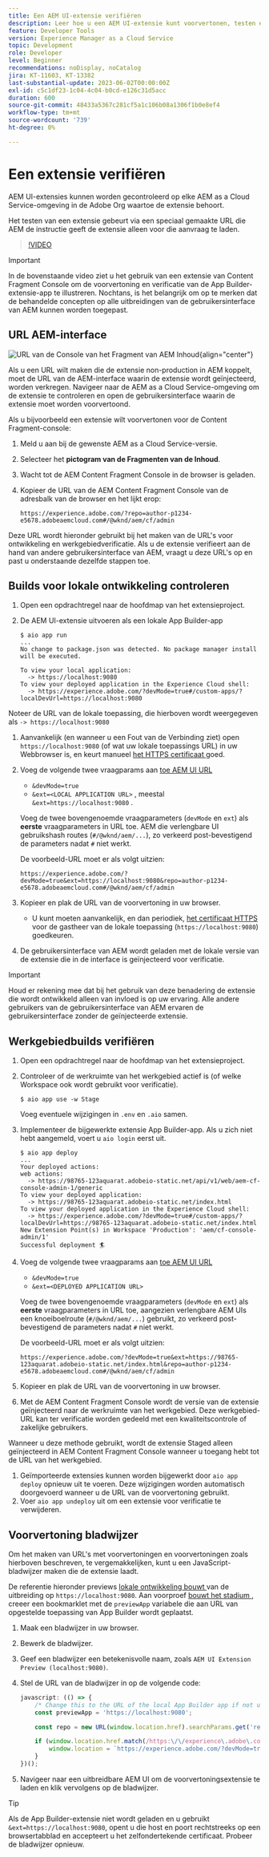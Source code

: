 ```yaml
---
title: Een AEM UI-extensie verifiëren
description: Leer hoe u een AEM UI-extensie kunt voorvertonen, testen en verifiëren voordat u deze implementeert in productie.
feature: Developer Tools
version: Experience Manager as a Cloud Service
topic: Development
role: Developer
level: Beginner
recommendations: noDisplay, noCatalog
jira: KT-11603, KT-13382
last-substantial-update: 2023-06-02T00:00:00Z
exl-id: c5c1df23-1c04-4c04-b0cd-e126c31d5acc
duration: 600
source-git-commit: 48433a5367c281cf5a1c106b08a1306f1b0e8ef4
workflow-type: tm+mt
source-wordcount: '739'
ht-degree: 0%

---
```


# Een extensie verifiëren

AEM UI-extensies kunnen worden gecontroleerd op elke AEM as a Cloud Service-omgeving in de Adobe Org waartoe de extensie behoort.

Het testen van een extensie gebeurt via een speciaal gemaakte URL die AEM de instructie geeft de extensie alleen voor die aanvraag te laden.

>[!VIDEO](https://video.tv.adobe.com/v/3412877?quality=12&learn=on)

>[!IMPORTANT]
>
> In de bovenstaande video ziet u het gebruik van een extensie van Content Fragment Console om de voorvertoning en verificatie van de App Builder-extensie-app te illustreren. Nochtans, is het belangrijk om op te merken dat de behandelde concepten op alle uitbreidingen van de gebruikersinterface van AEM kunnen worden toegepast.

## URL AEM-interface

![ URL van de Console van het Fragment van AEM Inhoud ](./assets/verify/content-fragment-console-url.png){align="center"}

Als u een URL wilt maken die de extensie non-production in AEM koppelt, moet de URL van de AEM-interface waarin de extensie wordt geïnjecteerd, worden verkregen. Navigeer naar de AEM as a Cloud Service-omgeving om de extensie te controleren en open de gebruikersinterface waarin de extensie moet worden voorvertoond.

Als u bijvoorbeeld een extensie wilt voorvertonen voor de Content Fragment-console:

1. Meld u aan bij de gewenste AEM as a Cloud Service-versie.
1. Selecteer het __pictogram van de Fragmenten van de Inhoud__.
1. Wacht tot de AEM Content Fragment Console in de browser is geladen.
1. Kopieer de URL van de AEM Content Fragment Console van de adresbalk van de browser en het lijkt erop:

   ```
   https://experience.adobe.com/?repo=author-p1234-e5678.adobeaemcloud.com#/@wknd/aem/cf/admin
   ```

Deze URL wordt hieronder gebruikt bij het maken van de URL&#39;s voor ontwikkeling en werkgebiedverificatie. Als u de extensie verifieert aan de hand van andere gebruikersinterface van AEM, vraagt u deze URL&#39;s op en past u onderstaande dezelfde stappen toe.

## Builds voor lokale ontwikkeling controleren

1. Open een opdrachtregel naar de hoofdmap van het extensieproject.
1. De AEM UI-extensie uitvoeren als een lokale App Builder-app

   ```shell
   $ aio app run
   ...
   No change to package.json was detected. No package manager install will be executed.
   
   To view your local application:
     -> https://localhost:9080
   To view your deployed application in the Experience Cloud shell:
     -> https://experience.adobe.com/?devMode=true#/custom-apps/?localDevUrl=https://localhost:9080
   ```

Noteer de URL van de lokale toepassing, die hierboven wordt weergegeven als `-> https://localhost:9080`

1. Aanvankelijk (en wanneer u een Fout van de Verbinding ziet) open `https://localhost:9080` (of wat uw lokale toepassings URL) in uw Webbrowser is, en keurt manueel [ het HTTPS certificaat ](https://developer.adobe.com/uix/docs/services/aem-cf-console-admin/extension-development/#accepting-the-certificate-first-time-users) goed.
1. Voeg de volgende twee vraagparams aan [ toe AEM UI URL ](#aem-ui-url)
   + `&devMode=true`
   + `&ext=<LOCAL APPLICATION URL>` , meestal `&ext=https://localhost:9080` .

   Voeg de twee bovengenoemde vraagparameters (`devMode` en `ext`) als __eerste__ vraagparameters in URL toe. AEM die verlengbare UI gebruikshash routes (`#/@wknd/aem/...`), zo verkeerd post-bevestigend de parameters nadat `#` niet werkt.

   De voorbeeld-URL moet er als volgt uitzien:

   ```
   https://experience.adobe.com/?devMode=true&ext=https://localhost:9080&repo=author-p1234-e5678.adobeaemcloud.com#/@wknd/aem/cf/admin
   ```

1. Kopieer en plak de URL van de voorvertoning in uw browser.

   + U kunt moeten aanvankelijk, en dan periodiek, [ het certificaat HTTPS ](https://developer.adobe.com/uix/docs/services/aem-cf-console-admin/extension-development/#accepting-the-certificate-first-time-users) voor de gastheer van de lokale toepassing (`https://localhost:9080`) goedkeuren.

1. De gebruikersinterface van AEM wordt geladen met de lokale versie van de extensie die in de interface is geïnjecteerd voor verificatie.

>[!IMPORTANT]
>
>Houd er rekening mee dat bij het gebruik van deze benadering de extensie die wordt ontwikkeld alleen van invloed is op uw ervaring. Alle andere gebruikers van de gebruikersinterface van AEM ervaren de gebruikersinterface zonder de geïnjecteerde extensie.

## Werkgebiedbuilds verifiëren

1. Open een opdrachtregel naar de hoofdmap van het extensieproject.
1. Controleer of de werkruimte van het werkgebied actief is (of welke Workspace ook wordt gebruikt voor verificatie).

   ```shell
   $ aio app use -w Stage
   ```

   Voeg eventuele wijzigingen in `.env` en `.aio` samen.

1. Implementeer de bijgewerkte extensie App Builder-app. Als u zich niet hebt aangemeld, voert u `aio login` eerst uit.

   ```shell
   $ aio app deploy
   ...
   Your deployed actions:
   web actions:
     -> https://98765-123aquarat.adobeio-static.net/api/v1/web/aem-cf-console-admin-1/generic 
   To view your deployed application:
     -> https://98765-123aquarat.adobeio-static.net/index.html
   To view your deployed application in the Experience Cloud shell:
     -> https://experience.adobe.com/?devMode=true#/custom-apps/?localDevUrl=https://98765-123aquarat.adobeio-static.net/index.html
   New Extension Point(s) in Workspace 'Production': 'aem/cf-console-admin/1'
   Successful deployment 🏄
   ```

1. Voeg de volgende twee vraagparams aan [ toe AEM UI URL ](#aem-ui-url)
   + `&devMode=true`
   + `&ext=<DEPLOYED APPLICATION URL>`

   Voeg de twee bovengenoemde vraagparameters (`devMode` en `ext`) als __eerste__ vraagparameters in URL toe, aangezien verlengbare AEM UIs een knoeiboelroute (`#/@wknd/aem/...`) gebruikt, zo verkeerd post-bevestigend de parameters nadat `#` niet werkt.

   De voorbeeld-URL moet er als volgt uitzien:

   ```
   https://experience.adobe.com/?devMode=true&ext=https://98765-123aquarat.adobeio-static.net/index.html&repo=author-p1234-e5678.adobeaemcloud.com#/@wknd/aem/cf/admin
   ```

1. Kopieer en plak de URL van de voorvertoning in uw browser.
1. Met de AEM Content Fragment Console wordt de versie van de extensie geïnjecteerd naar de werkruimte van het werkgebied. Deze werkgebied-URL kan ter verificatie worden gedeeld met een kwaliteitscontrole of zakelijke gebruikers.

Wanneer u deze methode gebruikt, wordt de extensie Staged alleen geïnjecteerd in AEM Content Fragment Console wanneer u toegang hebt tot de URL van het werkgebied.

1. Geïmporteerde extensies kunnen worden bijgewerkt door `aio app deploy` opnieuw uit te voeren. Deze wijzigingen worden automatisch doorgevoerd wanneer u de URL van de voorvertoning gebruikt.
1. Voer `aio app undeploy` uit om een extensie voor verificatie te verwijderen.

## Voorvertoning bladwijzer

Om het maken van URL&#39;s met voorvertoningen en voorvertoningen zoals hierboven beschreven, te vergemakkelijken, kunt u een JavaScript-bladwijzer maken die de extensie laadt.

De referentie hieronder previews [ lokale ontwikkeling bouwt ](#verify-local-development-builds) van de uitbreiding op `https://localhost:9080`. Aan voorproef [ bouwt het stadium ](#verify-stage-builds), creeer een bookmarklet met de `previewApp` variabele die aan URL van opgestelde toepassing van App Builder wordt geplaatst.

1. Maak een bladwijzer in uw browser.
1. Bewerk de bladwijzer.
1. Geef een bladwijzer een betekenisvolle naam, zoals `AEM UI Extension Preview (localhost:9080)`.
1. Stel de URL van de bladwijzer in op de volgende code:

   ```javascript
   javascript: (() => {
       /* Change this to the URL of the local App Builder app if not using https://localhost:9080 */
       const previewApp = 'https://localhost:9080';
   
       const repo = new URL(window.location.href).searchParams.get('repo');
   
       if (window.location.href.match(/https:\/\/experience\.adobe\.com\/.*\/aem\/cf\/(editor|admin)\/.*/i)) {
           window.location = `https://experience.adobe.com/?devMode=true&ext=${previewApp}&repo=${repo}${window.location.hash}`;
       } 
   })();
   ```

1. Navigeer naar een uitbreidbare AEM UI om de voorvertoningsextensie te laden en klik vervolgens op de bladwijzer.

>[!TIP]
>
> Als de App Builder-extensie niet wordt geladen en u gebruikt `&ext=https://localhost:9080`, opent u die host en poort rechtstreeks op een browsertabblad en accepteert u het zelfondertekende certificaat. Probeer de bladwijzer opnieuw.
